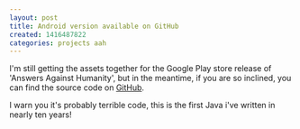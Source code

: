 ```yaml
---
layout: post
title: Android version available on GitHub
created: 1416487822
categories: projects aah
---
```


I'm still getting the assets together for the Google Play store release of 'Answers Against Humanity', but in the meantime, if you are so inclined, you can find the source code on <a href="https://github.com/samurailink3/hangouts-against-humanity" target="_blank">GitHub</a>.

I warn you it's probably terrible code, this is the first Java i've written in nearly ten years!

